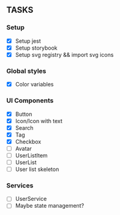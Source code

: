 ## TASKS
### Setup
 - [x] Setup jest
 - [x] Setup storybook
 - [x] Setup svg registry && import svg icons
### Global styles
 - [x] Color variables
### UI Components
 - [x] Button
 - [x] Icon/Icon with text
 - [x] Search
 - [x] Tag
 - [x] Checkbox
 - [ ] Avatar
 - [ ] UserListItem
 - [ ] UserList
 - [ ] User list skeleton
### Services
 - [ ] UserService
 - [ ] Maybe state management?
